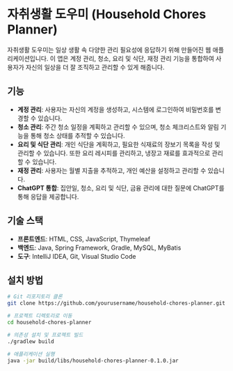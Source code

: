 # 자취생활 도우미 (Household Chores Planner)

자취생활 도우미는 일상 생활 속 다양한 관리 필요성에 응답하기 위해 만들어진 웹 애플리케이션입니다. 이 앱은 계정 관리, 청소, 요리 및 식단, 재정 관리 기능을 통합하여 사용자가 자신의 일상을 더 잘 조직하고 관리할 수 있게 해줍니다.

## 기능

- **계정 관리**: 사용자는 자신의 계정을 생성하고, 시스템에 로그인하여 비밀번호를 변경할 수 있습니다.
- **청소 관리**: 주간 청소 일정을 계획하고 관리할 수 있으며, 청소 체크리스트와 알림 기능을 통해 청소 상태를 추적할 수 있습니다.
- **요리 및 식단 관리**: 개인 식단을 계획하고, 필요한 식재료의 장보기 목록을 작성 및 관리할 수 있습니다. 또한 요리 레시피를 관리하고, 냉장고 재료를 효과적으로 관리할 수 있습니다.
- **재정 관리**: 사용자는 월별 지출을 추적하고, 개인 예산을 설정하고 관리할 수 있습니다.
- **ChatGPT 통합**: 집안일, 청소, 요리 및 식단, 금융 관리에 대한 질문에 ChatGPT를 통해 응답을 제공합니다.

## 기술 스택

- **프론트엔드**: HTML, CSS, JavaScript, Thymeleaf
- **백엔드**: Java, Spring Framework, Gradle, MySQL, MyBatis
- **도구**: IntelliJ IDEA, Git, Visual Studio Code

## 설치 방법

```bash
# Git 리포지토리 클론
git clone https://github.com/yourusername/household-chores-planner.git

# 프로젝트 디렉토리로 이동
cd household-chores-planner

# 의존성 설치 및 프로젝트 빌드
./gradlew build

# 애플리케이션 실행
java -jar build/libs/household-chores-planner-0.1.0.jar
```

